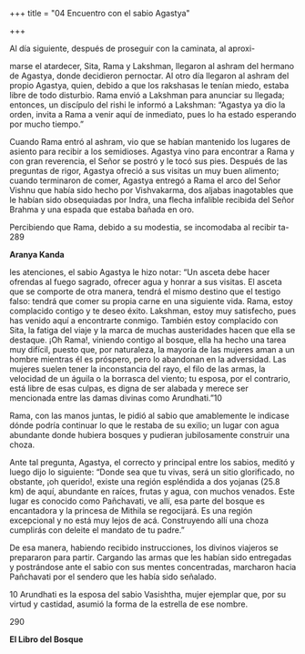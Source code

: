 +++
title = "04 Encuentro con el sabio Agastya"

+++

Al día siguiente, después de proseguir con la caminata, al aproxi-

marse el atardecer, Sita, Rama y Lakshman, llegaron al ashram del hermano de Agastya, donde decidieron pernoctar. Al otro día llegaron al ashram del propio Agastya, quien, debido a que los rakshasas le tenían miedo, estaba libre de todo disturbio. Rama envió a Lakshman para anunciar su llegada; entonces, un discípulo del rishi le informó a Lakshman: “Agastya ya dio la orden, invita a Rama a venir aquí de inmediato, pues lo ha estado esperando por mucho tiempo.” 

Cuando Rama entró al ashram, vio que se habían mantenido los lugares de asiento para recibir a los semidioses. Agastya vino para encontrar a Rama y con gran reverencia, el Señor se postró y le tocó sus pies. Después de las preguntas de rigor, Agastya ofreció a sus visitas un muy buen alimento; cuando terminaron de comer, Agastya entregó a Rama el arco del Señor Vishnu que había sido hecho por Vishvakarma, dos aljabas inagotables que le habían sido obsequiadas por Indra, una flecha infalible recibida del Señor Brahma y una espada que estaba bañada en oro. 

Percibiendo que Rama, debido a su modestia, se incomodaba al recibir ta-289

**Aranya Kanda**

les atenciones, el sabio Agastya le hizo notar: “Un asceta debe hacer ofrendas al fuego sagrado, ofrecer agua y honrar a sus visitas. El asceta que se comporte de otra manera, tendrá el mismo destino que el testigo falso: tendrá que comer su propia carne en una siguiente vida. Rama, estoy complacido contigo y te deseo éxito. Lakshman, estoy muy satisfecho, pues has venido aquí a encontrarte conmigo. También estoy complacido con Sita, la fatiga del viaje y la marca de muchas austeridades hacen que ella se destaque. ¡Oh Rama\!, viniendo contigo al bosque, ella ha hecho una tarea muy difícil, puesto que, por naturaleza, la mayoría de las mujeres aman a un hombre mientras él es próspero, pero lo abandonan en la adversidad. Las mujeres suelen tener la inconstancia del rayo, el filo de las armas, la velocidad de un águila o la borrasca del viento; tu esposa, por el contrario, está libre de esas culpas, es digna de ser alabada y merece ser mencionada entre las damas divinas como Arundhati.”10

Rama, con las manos juntas, le pidió al sabio que amablemente le indicase dónde podría continuar lo que le restaba de su exilio; un lugar con agua abundante donde hubiera bosques y pudieran jubilosamente construir una choza. 

Ante tal pregunta, Agastya, el correcto y principal entre los sabios, meditó y luego dijo lo siguiente: “Donde sea que tu vivas, será un sitio glorificado, no obstante, ¡oh querido\!, existe una región espléndida a dos yojanas \(25.8 km\) de aquí, abundante en raíces, frutas y agua, con muchos venados. Este lugar es conocido como Pañchavati, ve allí, esa parte del bosque es encantadora y la princesa de Mithila se regocijará. Es una región excepcional y no está muy lejos de acá. Construyendo allí una choza cumplirás con deleite el mandato de tu padre.” 

De esa manera, habiendo recibido instrucciones, los divinos viajeros se prepararon para partir. Cargando las armas que les habían sido entregadas y postrándose ante el sabio con sus mentes concentradas, marcharon hacia Pañchavati por el sendero que les había sido señalado. 

10 Arundhati es la esposa del sabio Vasishtha, mujer ejemplar que, por su virtud y castidad, asumió la forma de la estrella de ese nombre. 

290

**El Libro del Bosque**
